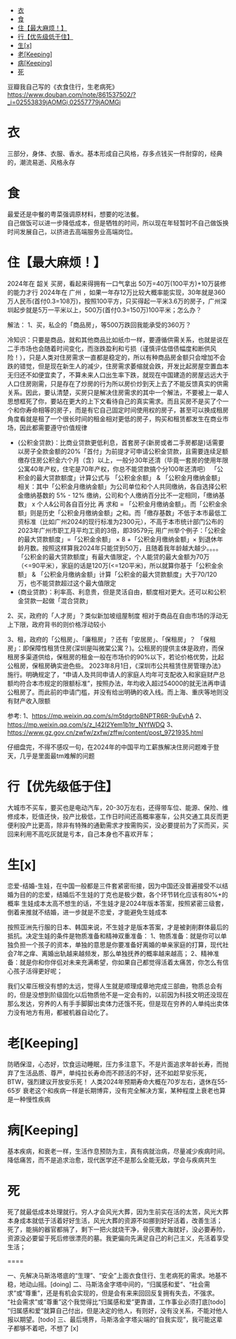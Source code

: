 - [衣](#衣)
- [食](#食)
- [住【最大麻烦！】](#住最大麻烦)
- [行【优先级低于住】](#行优先级低于住)
- [生\[x\]](#生x)
- [老\[Keeping\]](#老keeping)
- [病\[Keeping\]](#病keeping)
- [死](#死)


豆瓣我自己写的《衣食住行，生老病死》https://www.douban.com/note/861537502/?_i=02553839jAOMGi,02557779jAOMGi

# 衣
三部分，身体、衣服、香水。基本形成自己风格，存多点钱买一件耐穿的，经典的，潮流易逝、风格永存


# 食
最爱还是中餐的粤菜强调原材料，想要的吃法餐。  
自己做饭可以进一步降低成本，但是牺牲的时间，所以现在年轻暂时不自己做饭换时间发展自己，以挤进去高端服务业高端岗位。  


# 住【最大麻烦！】
2024年在 韶关 买房，看起来得拥有一口气拿出 50万=40万(100平方)+10万装修 的能力才行
2024年在 广州 ，如果一年存12万比较大概率能实现，30年就是360万人民币(首付0.3=108万)，按照100平方，只买得起一平米3.6万的房子，广州深圳起步就是5万一平米以上，500万(首付0.3=150万)100平米；怎么办？

解法：
1、买，私企的「商品房」，等500万跌回我能承受的360万？

冷知识：只要是商品，就和其他商品比如纸巾一样，要遵循供需关系，也就是说在二手市场也会随着时间变化，而涨跌盈利和亏损（谨慎评估借债幅度和断供风险！），只是人类对住房需求一直都是稳定的，所以有种商品房金额只会增加不会跌的错觉，但是现在新生人的减少，住房需求萎缩就会跌，开发比起房屋空置血本无归还不如便宜卖了，不算未来人口出生率下跌，就现在中国建造的房屋远远大于人口住房刚需，只是存在了炒房的行为所以房价炒到天上去了不能反馈真实的供需关系。因此，要认清楚，买房只是解决住房需求的其中一个解法，不要被上一辈人思想框死了你，要站在更大的上下文看待自己的真实需求。而且买房不是买了个一个和你寿命相等的房子，而是有它自己固定时间使用权的房子，甚至可以换成租房角度看就是租了一个很长时间的租金相对更低的房子，购买和租赁都发生在商业市场，因此都需要遵守价值规律

- {公积金贷款}：比商业贷款更低利息，首套房子(新房或者二手房都是)话需要以房子全款金额的20%「首付」为前提才可申请公积金贷款，且需要连续足额缴存住房公积金六个月（含）以上，一般分30年还清（毕竟一套房的使用年限公寓40年产权，住宅是70年产权，你总不能贷款搞个分100年还清吧）
「公积金的最大贷款额度」计算公式与 「公积金余额」 & 「公积金月缴纳金额」相关：其中「公积金月缴纳金额」为公司单位和个人共同缴纳，各自选择公积金缴纳基数的 5% - 12% 缴纳，公司和个人缴纳百分比不一定相同，「缴纳基数」 x 个人&公司各自百分比 再 求和 = 「公积金月缴纳金额」。而「公积金余额」则是历史「公积金月缴纳金额」之和。而「缴存基数」不低于本市最低工资标准（比如广州2024的现行标准为2300元），不高于本市统计部门公布的2023年广州市职工月平均工资的3倍，即39579元
用广州举个例子：「公积金的最大贷款额度」=「公积金余额」 × 8 +「公积金月缴纳金额」× 到退休年龄月数。按照这样算我2024年只能贷到50万，且随着我年龄越大越少。。。。
「公积金的最大贷款额度」有最大值限定，个人能贷的最大金额为70万（<=90平米），家庭的话是120万(<=120平米)，所以就算你基于「公积金余额」 & 「公积金月缴纳金额」计算「公积金的最大贷款额度」大于70/120万，也不能贷款超过这个最大值限定
- {商业贷款}：利率高、利息贵，但是灵活自由，额度相对更大。还可以和公积金贷款一起做「混合贷款」

2、买，政府的「人才房」？类似新加坡组屋制度
相对于商品在自由市场的浮动无上下限，政府背书的则价格浮动较小

3、租，政府的「公租房」、「廉租房」？还有「安居房」、「保租房」？
「保租房」：即保障性租赁住房(深圳是叫微棠公寓？)。公租房的提供主体是政府，而保租房多渠道供给，保租房的租金一般在市场价的90%以下，若论价格优势，比起公租房，保租房确实逊色些。
2023年8月1日，《深圳市公共租赁住房管理办法》施行。明确规定了，“申请人及共同申请人的家庭人均年可支配收入和家庭财产总额均符合本市规定的限额标准”，按照办法，年均收入超过54000的就无法再申请公租房了。而此前的申请门槛，并没有给出明确的收入线。而上海、重庆等地则没有财产收入限额 

参考:
1、https://mp.weixin.qq.com/s/m5tdgrtoBNPTR6R-9uEvhA
2、https://mp.weixin.qq.com/s/z_I42I2Yem1b1tr_NYfWDQ
3、https://www.gz.gov.cn/zwfw/zxfw/zffw/content/post_9721935.html

仔细盘完，不得不感叹一句，在2024年的中国平均工薪族解决住房问题难于登天，几乎是里面最tm难解的问题


# 行【优先级低于住】
大城市不买车，要买也是电动汽车，20-30万左右，还得带车位、能源、保险、维修成本，贬值还快，投产比极低，工作日时间还高概率塞车，公共交通工具反而更便利投产比更高，除非有特殊的通勤需求才按需购买，没必要提前为了买而买，买回来利用不高吃灰就是亏本，自己本身也不喜欢开车；


# 生[x]
恋爱-结婚-生娃，在中国一般都是三件套紧密衔接，因为中国还没普遍接受不以结婚为目的的恋爱，结婚后不生娃的丁克也是极少数，各个环节转化应该有80%+的概率
生娃成本太高不想生的话，不生娃才是2024年版本答案，按照紧密三级套，倒着来推就不结婚，进一步就是不恋爱，才能避免生娃成本

按照亚洲先行服的日本、韩国来说，不生娃才是版本答案，才是被剥削群体最后的抵抗。决定生娃的条件是物质准备和精神双重准备：
1、物质准备：就是你可以单独负担一个孩子的资本，单独的意思是你要准备好离婚的单亲家庭的打算，现代社会7年之痒、离婚出轨越来越频发，那么单独抚养的概率越来越高；
2、精神准备：就是你和你伴侣对未来充满希望，你如果自己都觉得活着太痛苦，你怎么有信心孩子活得更好呢；

我们父辈压根没有想的太远，觉得人生就是顺理成章地完成三部曲，物质总会有的，但是没想到阶级固化以后物质他不是一定会有的，以前因为科技文明还没现在那么发达，穷养的人有手手脚脚出卖体力还饿不死，但是现在穷养的人单纯出卖体力没有地方有用，都被机器自动化了。


# 老[Keeping]
防晒保湿，心态好，饮食运动睡眠，压力多注意下。不是片面追求年龄长寿，而抛弃了生活品质、尊严，单纯拉长寿命而不顾活的不好，还不如趁早安乐死，BTW，强烈建议开放安乐死！
人类2024年预期寿命大概在70岁左右，退休在55-65岁
衰老这个和疾病一样是长期博弈，没有完全解决方案，某种程度上衰老也算是一种慢性疾病


# 病[Keeping]
基本疾病，和衰老一样，生活作息预防为主，真有病就治病，尽量减少疾病时间。
降低痛苦，而不是追求治愈，现代医学还不是那么全能无敌，学会与疾病共生


# 死
死了就最低成本处理就行。穷人才会风光大葬，因为生前实在活的太苦，风光大葬本身成本就低于活着好好生活，风光大葬的资源不如挪到好好活着，改善生活；
死了，能捐的器官都捐了，剩下一把火就烧干净，骨灰撒大海就好，没必要寿险，资源没必要留于死后修很漂亮的墓。我更偏向先满足自己的利己主义，先活着享受生活；

====

一、先解决马斯洛塔底的“生理”、“安全”上面衣食住行、生老病死的需求。地基不稳，地动山摇。[doing]
二、马斯洛金字塔中间的，“归属感和爱”、“社会需求”或“尊重”，还是有机会实现的，但是会有来来回回反复拥有失去，不强求。
“社会需求”或“尊重”这个我觉得比“归属感和爱”更靠谱，工作事业必须打底[todo]
“归属感和爱”就算自己付出，但是决定的他人，有则好，没有没关系，不能对他人报以期望。[todo]
三、最后境界，马斯洛金字塔尖端的“自我实现”，我可能这辈子都够不着吧，不想了 [x]
